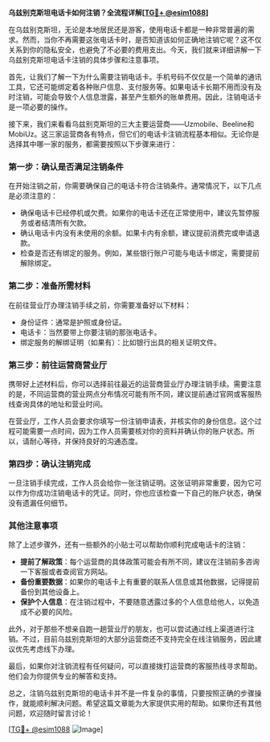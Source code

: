 **乌兹别克斯坦电话卡如何注销？全流程详解[[TG💪+ @esim1088](https://t.me/s/esim1088)]**

在乌兹别克斯坦，无论是本地居民还是游客，使用电话卡都是一种非常普遍的需求。然而，当你不再需要这张电话卡时，是否知道该如何正确地注销它呢？这不仅关系到你的隐私安全，也避免了不必要的费用支出。今天，我们就来详细讲解一下乌兹别克斯坦电话卡注销的具体步骤和注意事项。

首先，让我们了解一下为什么需要注销电话卡。手机号码不仅仅是一个简单的通讯工具，它还可能绑定着各种账户信息、支付服务等。如果电话卡长期不用而没有及时注销，可能会导致个人信息泄露，甚至产生额外的账单费用。因此，注销电话卡是一项必要的操作。

接下来，我们来看看乌兹别克斯坦的三大主要运营商——Uzmobile、Beeline和MobiUz。这三家运营商各有特点，但它们的电话卡注销流程基本相似。无论你是选择其中哪一家的服务，都需要按照以下步骤来进行：

### 第一步：确认是否满足注销条件

在开始注销之前，你需要确保自己的电话卡符合注销条件。通常情况下，以下几点是必须注意的：
- 确保电话卡已经停机或欠费。如果你的电话卡还在正常使用中，建议先暂停服务或者结清所有欠款。
- 确认电话卡内没有未使用的余额。如果卡内有余额，建议提前消费完或申请退款。
- 检查是否还有绑定的服务。例如，某些银行账户可能与电话卡绑定，需要提前解除绑定。

### 第二步：准备所需材料

在前往营业厅办理注销手续之前，你需要准备好以下材料：
- 身份证件：通常是护照或身份证。
- 电话卡：当然要带上你要注销的那张电话卡。
- 绑定服务的解绑证明（如果有）：比如银行出具的相关证明文件。

### 第三步：前往运营商营业厅

携带好上述材料后，你可以选择前往最近的运营商营业厅办理注销手续。需要注意的是，不同运营商的营业网点分布情况可能有所不同，建议提前通过官网或客服热线查询具体的地址和营业时间。

在营业厅，工作人员会要求你填写一份注销申请表，并核实你的身份信息。这个过程可能需要一点时间，因为工作人员需要核对你的资料并确认你的账户状态。所以，请耐心等待，并保持良好的沟通态度。

### 第四步：确认注销完成

一旦注销手续完成，工作人员会给你一张注销证明。这张证明非常重要，因为它可以作为你成功注销电话卡的凭证。同时，你也应该检查一下自己的账户状态，确保没有遗漏任何细节。

### 其他注意事项

除了上述步骤外，还有一些额外的小贴士可以帮助你顺利完成电话卡的注销：
- **提前了解政策**：每个运营商的具体政策可能会有所不同，建议在注销前多咨询一下客服或者查阅官方网站。
- **备份重要数据**：如果你的电话卡上有重要的联系人信息或其他数据，记得提前备份到其他设备上。
- **保护个人信息**：在注销过程中，不要随意透露过多的个人信息给他人，以免造成不必要的风险。

此外，对于那些不想亲自跑一趟营业厅的朋友，也可以尝试通过线上渠道进行注销。不过，目前乌兹别克斯坦的大部分运营商还不支持完全在线注销服务，因此建议优先考虑线下办理。

最后，如果你对注销流程有任何疑问，可以直接拨打运营商的客服热线寻求帮助。他们会为你提供专业的解答和支持。

总之，注销乌兹别克斯坦的电话卡并不是一件复杂的事情，只要按照正确的步骤操作，就能顺利解决问题。希望这篇文章能为大家提供实用的帮助。如果你还有其他问题，欢迎随时留言讨论！

[[TG💪+ @esim1088](https://t.me/s/esim1088) ![Image](https://i.postimg.cc/4NQfJmqS/Snipaste-2025-05-13-00-14-12.png)]